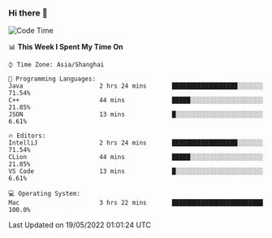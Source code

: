### Hi there 👋


<!--START_SECTION:waka-->
![Code Time](http://img.shields.io/badge/Code%20Time-0%20secs-blue)

📊 **This Week I Spent My Time On** 

```text
⌚︎ Time Zone: Asia/Shanghai

💬 Programming Languages: 
Java                     2 hrs 24 mins       ██████████████████░░░░░░░   71.54% 
C++                      44 mins             █████░░░░░░░░░░░░░░░░░░░░   21.85% 
JSON                     13 mins             █░░░░░░░░░░░░░░░░░░░░░░░░   6.61%

🔥 Editors: 
IntelliJ                 2 hrs 24 mins       ██████████████████░░░░░░░   71.54% 
CLion                    44 mins             █████░░░░░░░░░░░░░░░░░░░░   21.85% 
VS Code                  13 mins             █░░░░░░░░░░░░░░░░░░░░░░░░   6.61%

💻 Operating System: 
Mac                      3 hrs 22 mins       █████████████████████████   100.0%

```


 Last Updated on 19/05/2022 01:01:24 UTC
<!--END_SECTION:waka-->

<!--
**SillyPasty/SillyPasty** is a ✨ _special_ ✨ repository because its `README.md` (this file) appears on your GitHub profile.

Here are some ideas to get you started:

- 🔭 I’m currently working on ...
- 🌱 I’m currently learning ...
- 👯 I’m looking to collaborate on ...
- 🤔 I’m looking for help with ...
- 💬 Ask me about ...
- 📫 How to reach me: ...
- 😄 Pronouns: ...
- ⚡ Fun fact: ...
-->


